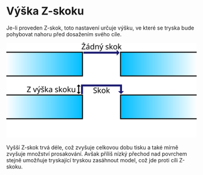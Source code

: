 Výška Z-skoku
====
Je-li proveden Z-skok, toto nastavení určuje výšku, ve které se tryska bude pohybovat nahoru před dosažením svého cíle.

![Z-skok se provádí v určité výšce](../images/retraction_hop_enabled_cs.svg)

Vyšší Z-skok trvá déle, což zvyšuje celkovou dobu tisku a také mírně zvyšuje množství prosakování. Avšak příliš nízký přechod nad povrchem stejně umožňuje tryskající tryskou zasáhnout model, což jde proti cíli Z-skoku.